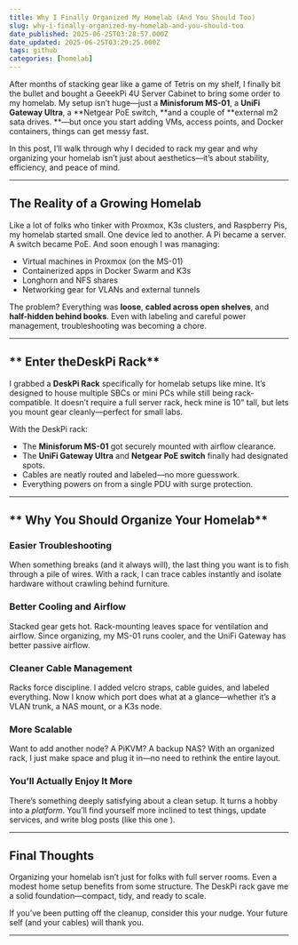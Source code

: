 ```yaml
---
title: Why I Finally Organized My Homelab (And You Should Too)
slug: why-i-finally-organized-my-homelab-and-you-should-too
date_published: 2025-06-25T03:28:57.000Z
date_updated: 2025-06-25T03:29:25.000Z
tags: github
categories: [homelab]
---
```


After months of stacking gear like a game of Tetris on my shelf, I finally bit the bullet and bought a GeeekPi 4U Server Cabinet to bring some order to my homelab. My setup isn’t huge—just a **Minisforum MS-01**, a **UniFi Gateway Ultra**, a **Netgear PoE switch, **and a couple of **external m2 sata drives. **—but once you start adding VMs, access points, and Docker containers, things can get messy fast.

In this post, I’ll walk through why I decided to rack my gear and why organizing your homelab isn’t just about aesthetics—it’s about stability, efficiency, and peace of mind.

---

## **The Reality of a Growing Homelab**

Like a lot of folks who tinker with Proxmox, K3s clusters, and Raspberry Pis, my homelab started small. One device led to another. A Pi became a server. A switch became PoE. And soon enough I was managing:

- Virtual machines in Proxmox (on the MS-01)
- Containerized apps in Docker Swarm and K3s
- Longhorn and NFS shares
- Networking gear for VLANs and external tunnels

The problem? Everything was **loose**, **cabled across open shelves**, and **half-hidden behind books**. Even with labeling and careful power management, troubleshooting was becoming a chore.

---

## ** Enter theDeskPi Rack**

I grabbed a **DeskPi Rack** specifically for homelab setups like mine. It’s designed to house multiple SBCs or mini PCs while still being rack-compatible. It doesn’t require a full server rack, heck mine is 10" tall,  but lets you mount gear cleanly—perfect for small labs.

With the DeskPi rack:

- The **Minisforum MS-01** got securely mounted with airflow clearance.
- The **UniFi Gateway Ultra** and **Netgear PoE switch** finally had designated spots.
- Cables are neatly routed and labeled—no more guesswork.
- Everything powers on from a single PDU with surge protection.

---

## ** Why You Should Organize Your Homelab**

### **Easier Troubleshooting**

When something breaks (and it always will), the last thing you want is to fish through a pile of wires. With a rack, I can trace cables instantly and isolate hardware without crawling behind furniture.

### **Better Cooling and Airflow**

Stacked gear gets hot. Rack-mounting leaves space for ventilation and airflow. Since organizing, my MS-01 runs cooler, and the UniFi Gateway has better passive airflow.

### **Cleaner Cable Management**

Racks force discipline. I added velcro straps, cable guides, and labeled everything. Now I know which port does what at a glance—whether it’s a VLAN trunk, a NAS mount, or a K3s node.

### **More Scalable**

Want to add another node? A PiKVM? A backup NAS? With an organized rack, I just make space and plug it in—no need to rethink the entire layout.

### **You’ll Actually Enjoy It More**

There’s something deeply satisfying about a clean setup. It turns a hobby into a *platform*. You’ll find yourself more inclined to test things, update services, and write blog posts (like this one ).

---

## **Final Thoughts**

Organizing your homelab isn’t just for folks with full server rooms. Even a modest home setup benefits from some structure. The DeskPi rack gave me a solid foundation—compact, tidy, and ready to scale.

If you’ve been putting off the cleanup, consider this your nudge. Your future self (and your cables) will thank you.

---
